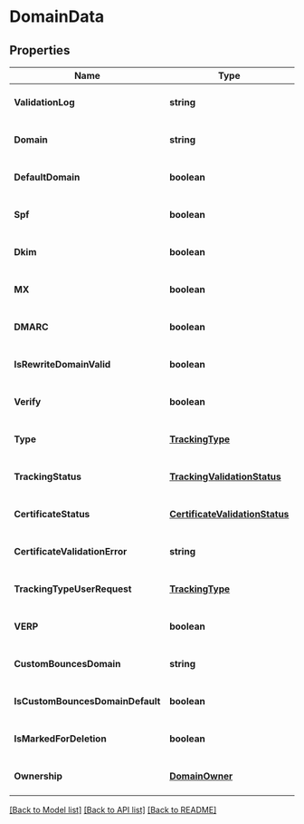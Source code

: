 # DomainData

## Properties
Name | Type | Description | Notes
------------ | ------------- | ------------- | -------------
**ValidationLog** | **string** |  | [optional] [default to null]
**Domain** | **string** |  | [optional] [default to null]
**DefaultDomain** | **boolean** |  | [optional] [default to null]
**Spf** | **boolean** |  | [optional] [default to null]
**Dkim** | **boolean** |  | [optional] [default to null]
**MX** | **boolean** |  | [optional] [default to null]
**DMARC** | **boolean** |  | [optional] [default to null]
**IsRewriteDomainValid** | **boolean** |  | [optional] [default to null]
**Verify** | **boolean** |  | [optional] [default to null]
**Type** | [**TrackingType**](TrackingType.md) |  | [optional] [default to null]
**TrackingStatus** | [**TrackingValidationStatus**](TrackingValidationStatus.md) |  | [optional] [default to null]
**CertificateStatus** | [**CertificateValidationStatus**](CertificateValidationStatus.md) |  | [optional] [default to null]
**CertificateValidationError** | **string** |  | [optional] [default to null]
**TrackingTypeUserRequest** | [**TrackingType**](TrackingType.md) |  | [optional] [default to null]
**VERP** | **boolean** |  | [optional] [default to null]
**CustomBouncesDomain** | **string** |  | [optional] [default to null]
**IsCustomBouncesDomainDefault** | **boolean** |  | [optional] [default to null]
**IsMarkedForDeletion** | **boolean** |  | [optional] [default to null]
**Ownership** | [**DomainOwner**](DomainOwner.md) |  | [optional] [default to null]

[[Back to Model list]](../README.md#documentation-for-models) [[Back to API list]](../README.md#documentation-for-api-endpoints) [[Back to README]](../README.md)


